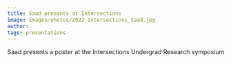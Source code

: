 ```yaml
---
title: Saad presents at Intersections
image: images/photos/2022_Intersections_Saad.jpg
author:
tags: presentations
---
```


Saad presents a poster at the Intersections Undergrad Research symposium 